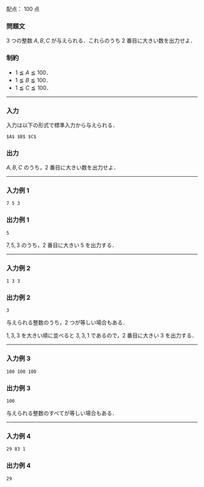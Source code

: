 配点： $100$ 点

### 問題文

$3$ つの整数 $A, B, C$ が与えられる．これらのうち $2$ 番目に大きい数を出力せよ．

### 制約

- $1 \leqq A \leqq 100$．
- $1 \leqq B \leqq 100$．
- $1 \leqq C \leqq 100$．

---

### 入力

入力は以下の形式で標準入力から与えられる．

~~~
$A$ $B$ $C$
~~~

### 出力

$A, B, C$ のうち，$2$ 番目に大きい数を出力せよ．

---

### 入力例 1

~~~
7 5 3
~~~

### 出力例 1

~~~
5
~~~

$7, 5, 3$ のうち，$2$ 番目に大きい $5$ を出力する．

---

### 入力例 2

~~~
1 3 3
~~~

### 出力例 2

~~~
3
~~~

与えられる整数のうち，$2$ つが等しい場合もある．

$1, 3, 3$ を大きい順に並べると $3, 3, 1$ であるので，$2$ 番目に大きい $3$ を出力する．

---

### 入力例 3

~~~
100 100 100
~~~

### 出力例 3

~~~
100
~~~

与えられる整数のすべてが等しい場合もある．

---

### 入力例 4

~~~
29 83 1
~~~

### 出力例 4

~~~
29
~~~

